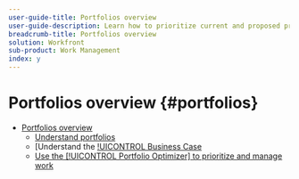 ```yaml
---
user-guide-title: Portfolios overview
user-guide-description: Learn how to prioritize current and proposed projects based on their cost, value, risk, and alignment to your organizations goals.
breadcrumb-title: Portfolios overview
solution: Workfront
sub-product: Work Management
index: y
---
```



# Portfolios overview {#portfolios}

+ [Portfolios overview](overview.md)
   + [Understand portfolios](https://experienceleague.adobe.com/en/docs/workfront-learn/tutorials-workfront/manage-work/portfolios/overview-of-adobe-workfront-portfolios)
   + [Understand the [!UICONTROL Business Case](https://experienceleague.adobe.com/en/docs/workfront-learn/tutorials-workfront/manage-work/portfolios/introduction-to-the-business-case)
   + [Use the [!UICONTROL Portfolio Optimizer] to prioritize and manage work](https://experienceleague.adobe.com/en/docs/workfront-learn/tutorials-workfront/manage-work/portfolios/prioritize-and-manage-work-with-portfolios)

